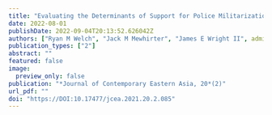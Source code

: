 ```yaml
---
title: "Evaluating the Determinants of Support for Police Militarization among Officers"
date: 2022-08-01
publishDate: 2022-09-04T20:13:52.626042Z
authors: ["Ryan M Welch", "Jack M Mewhirter", "James E Wright II", admin]
publication_types: ["2"]
abstract: ""
featured: false
image:
  preview_only: false
publication: "*Journal of Contemporary Eastern Asia, 20*(2)"
url_pdf: ""
doi: "https://DOI:10.17477/jcea.2021.20.2.085"
---
```

